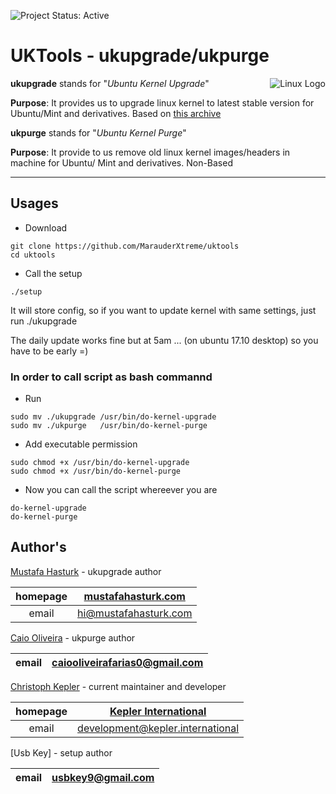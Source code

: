 ![Project Status: Active][Project Status Image]

UKTools - ukupgrade/ukpurge
===========================

<img align="right" src="https://www.kernel.org/theme/images/logos/tux.png" alt="Linux Logo" title="Tux">

**ukupgrade** stands for "*Ubuntu Kernel Upgrade*"   

**Purpose**:
It provides us to upgrade linux kernel to latest stable version for Ubuntu/Mint
and derivatives. Based on [this archive](http://kernel.ubuntu.com/~kernel-ppa/mainline/)

**ukpurge** stands for "*Ubuntu Kernel Purge*"

**Purpose**:
It provide to us remove old linux kernel images/headers in machine for Ubuntu/
Mint and derivatives. Non-Based

-----------------------------------------

## Usages

* Download

```
git clone https://github.com/MarauderXtreme/uktools
cd uktools
```

* Call the setup

```
./setup
```
It will store config, so if you want to update kernel with same settings, just run ./ukupgrade

The daily update works fine but at 5am ... (on ubuntu 17.10 desktop) so you have to be early =)

### In order to call script as bash commannd

* Run
```
sudo mv ./ukupgrade /usr/bin/do-kernel-upgrade
sudo mv ./ukpurge   /usr/bin/do-kernel-purge
```
* Add executable permission
```
sudo chmod +x /usr/bin/do-kernel-upgrade
sudo chmod +x /usr/bin/do-kernel-purge
```
* Now you can call the script whereever you are
```
do-kernel-upgrade
do-kernel-purge
```

## Author's
[Mustafa Hasturk](https://www.linkedin.com/in/muhasturk) - ukupgrade author

| homepage | [mustafahasturk.com](http://mustafahasturk.com "Official Web Site") |
|:-:|:-:|
| email | hi@mustafahasturk.com |

[Caio Oliveira](https://plus.google.com/+CaioOBR) - ukpurge author

| email | caiooliveirafarias0@gmail.com |
|:-:|:-:|

[Christoph Kepler](https://github.com/MarauderXtreme) - current maintainer and developer

| homepage | [Kepler International](https://kepler.international/ "Kepler International") |
|:-:|:-:|
| email | development@kepler.international |

[Usb Key] - setup author

| email | usbkey9@gmail.com |
|:-:|:-:|

[Project Status Image]: https://img.shields.io/badge/project-active-green.svg "Project Status: Active"

